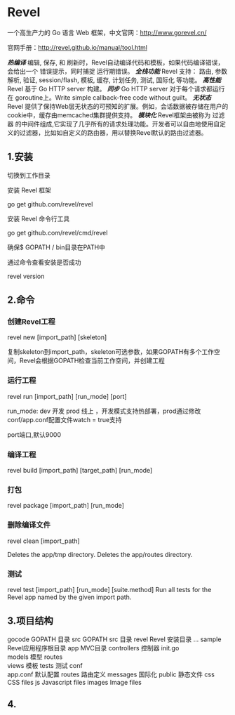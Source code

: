 # Revel
一个高生产力的 Go 语言 Web 框架，中文官网：http://www.gorevel.cn/

官网手册：http://revel.github.io/manual/tool.html

***热编译***
编辑, 保存, 和 刷新时，Revel自动编译代码和模板，如果代码编译错误，会给出一个 错误提示，同时捕捉 运行期错误。
***全栈功能***
Revel 支持： 路由, 参数解析, 验证, session/flash, 模板, 缓存, 计划任务, 测试, 国际化 等功能。
***高性能***
Revel 基于 Go HTTP server 构建。
***同步***
Go HTTP server 对于每个请求都运行在 goroutine上。Write simple callback-free code without guilt。
***无状态***
Revel 提供了保持Web层无状态的可预知的扩展。例如，会话数据被存储在用户的cookie中，缓存由memcached集群提供支持。
***模块化***
Revel框架由被称为 过滤器 的中间件组成,它实现了几乎所有的请求处理功能。开发者可以自由地使用自定义的过滤器，比如如自定义的路由器，用以替换Revel默认的路由过滤器。

## 1.安装

切换到工作目录

安装 Revel 框架

go get github.com/revel/revel

安装 Revel 命令行工具

go get github.com/revel/cmd/revel

确保$ GOPATH / bin目录在PATH中

通过命令查看安装是否成功

revel version

## 2.命令

### 创建Revel工程
revel new [import_path] [skeleton]  

复制skeleton到import_path，skeleton可选参数，如果GOPATH有多个工作空间，Revel会根据GOPATH检查当前工作空间，并创建工程
### 运行工程
revel run [import_path] [run_mode] [port]

run_mode: dev 开发 prod 线上 ，开发模式支持热部署，prod通过修改conf/app.conf配置文件watch = true支持

port端口,默认9000
### 编译工程
revel build [import_path] [target_path] [run_mode]
### 打包
revel package [import_path] [run_mode]
### 删除编译文件
revel clean [import_path]

Deletes the app/tmp directory.
Deletes the app/routes directory.

### 测试
revel test [import_path] [run_mode] [suite.method]
Run all tests for the Revel app named by the given import path.

## 3.项目结构

gocode                  GOPATH 目录
  src                   GOPATH src 目录
    revel               Revel 安装目录
      ...
    sample              Revel应用程序根目录
      app               MVC目录
        controllers     控制器
          init.go       
        models          模型
        routes          
        views           模板
      tests             测试
      conf              
        app.conf        默认配置
        routes          路由定义
      messages          国际化
      public            静态文件
        css             CSS files
        js              Javascript files
        images          Image files
## 4.